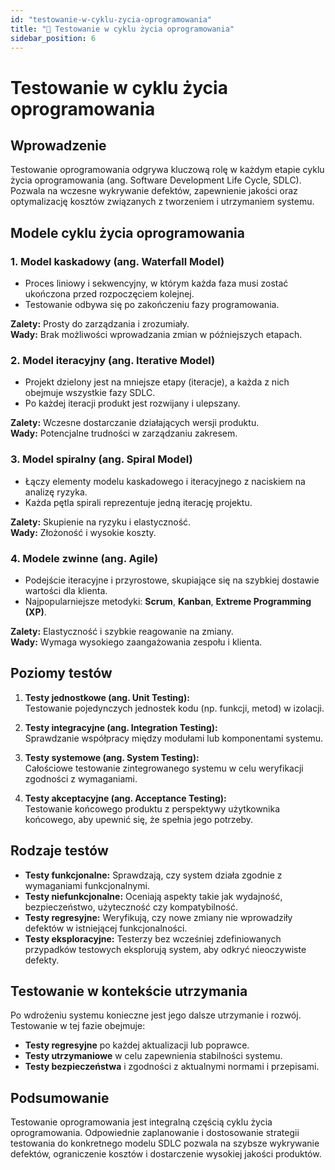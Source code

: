 ```yaml
---
id: "testowanie-w-cyklu-zycia-oprogramowania"
title: "📘 Testowanie w cyklu życia oprogramowania"
sidebar_position: 6
---
```


# Testowanie w cyklu życia oprogramowania

## Wprowadzenie

Testowanie oprogramowania odgrywa kluczową rolę w każdym etapie cyklu życia oprogramowania (ang. Software Development Life Cycle, SDLC). Pozwala na wczesne wykrywanie defektów, zapewnienie jakości oraz optymalizację kosztów związanych z tworzeniem i utrzymaniem systemu.

## Modele cyklu życia oprogramowania

### 1. **Model kaskadowy (ang. Waterfall Model)**
- Proces liniowy i sekwencyjny, w którym każda faza musi zostać ukończona przed rozpoczęciem kolejnej.
- Testowanie odbywa się po zakończeniu fazy programowania.

**Zalety:** Prosty do zarządzania i zrozumiały.  
**Wady:** Brak możliwości wprowadzania zmian w późniejszych etapach.

### 2. **Model iteracyjny (ang. Iterative Model)**
- Projekt dzielony jest na mniejsze etapy (iteracje), a każda z nich obejmuje wszystkie fazy SDLC.
- Po każdej iteracji produkt jest rozwijany i ulepszany.

**Zalety:** Wczesne dostarczanie działających wersji produktu.  
**Wady:** Potencjalne trudności w zarządzaniu zakresem.

### 3. **Model spiralny (ang. Spiral Model)**
- Łączy elementy modelu kaskadowego i iteracyjnego z naciskiem na analizę ryzyka.
- Każda pętla spirali reprezentuje jedną iterację projektu.

**Zalety:** Skupienie na ryzyku i elastyczność.  
**Wady:** Złożoność i wysokie koszty.

### 4. **Modele zwinne (ang. Agile)**
- Podejście iteracyjne i przyrostowe, skupiające się na szybkiej dostawie wartości dla klienta.
- Najpopularniejsze metodyki: **Scrum**, **Kanban**, **Extreme Programming (XP)**.

**Zalety:** Elastyczność i szybkie reagowanie na zmiany.  
**Wady:** Wymaga wysokiego zaangażowania zespołu i klienta.

## Poziomy testów

1. **Testy jednostkowe (ang. Unit Testing):**  
   Testowanie pojedynczych jednostek kodu (np. funkcji, metod) w izolacji.

2. **Testy integracyjne (ang. Integration Testing):**  
   Sprawdzanie współpracy między modułami lub komponentami systemu.

3. **Testy systemowe (ang. System Testing):**  
   Całościowe testowanie zintegrowanego systemu w celu weryfikacji zgodności z wymaganiami.

4. **Testy akceptacyjne (ang. Acceptance Testing):**  
   Testowanie końcowego produktu z perspektywy użytkownika końcowego, aby upewnić się, że spełnia jego potrzeby.

## Rodzaje testów

- **Testy funkcjonalne:** Sprawdzają, czy system działa zgodnie z wymaganiami funkcjonalnymi.
- **Testy niefunkcjonalne:** Oceniają aspekty takie jak wydajność, bezpieczeństwo, użyteczność czy kompatybilność.
- **Testy regresyjne:** Weryfikują, czy nowe zmiany nie wprowadziły defektów w istniejącej funkcjonalności.
- **Testy eksploracyjne:** Testerzy bez wcześniej zdefiniowanych przypadków testowych eksplorują system, aby odkryć nieoczywiste defekty.

## Testowanie w kontekście utrzymania

Po wdrożeniu systemu konieczne jest jego dalsze utrzymanie i rozwój. Testowanie w tej fazie obejmuje:
- **Testy regresyjne** po każdej aktualizacji lub poprawce.
- **Testy utrzymaniowe** w celu zapewnienia stabilności systemu.
- **Testy bezpieczeństwa** i zgodności z aktualnymi normami i przepisami.

## Podsumowanie

Testowanie oprogramowania jest integralną częścią cyklu życia oprogramowania. Odpowiednie zaplanowanie i dostosowanie strategii testowania do konkretnego modelu SDLC pozwala na szybsze wykrywanie defektów, ograniczenie kosztów i dostarczenie wysokiej jakości produktów.
